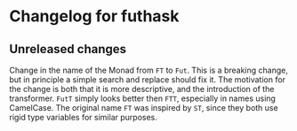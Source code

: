 # Changelog for futhask

## Unreleased changes
Change in the name of the Monad from `FT` to `Fut`. This is a breaking change, but in principle a simple search and replace should fix it. The motivation for the change is both that it is more descriptive, and the introduction of the transformer. `FutT` simply looks better then `FTT`, especially in names using CamelCase. The original name `FT` was inspired by `ST`, since they both use rigid type variables for similar purposes.